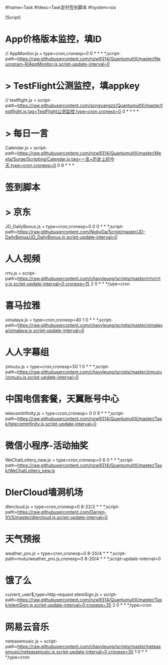 #!name=Task
#!desc=Task定时签到脚本
#!system=ios

[Script]

# App价格版本监控，填ID
// AppMonitor.js = type=cron,cronexp=0 0 * * * *,script-path=https://raw.githubusercontent.com/nzw9314/QuantumultX/master/Neurogram-R/AppMonitor.js,script-update-interval=0
# > TestFlight公测监控，填appkey
// testflight.js = script-path=https://raw.githubusercontent.com/songyangzz/QuantumultX/master/testflight.js,tag=TestFlight公测监控,type=cron,cronexp=0 0 * * * *
# > 每日一言
Calendar.js = script-path=https://raw.githubusercontent.com/nzw9314/QuantumultX/master/Meeta/Surge/Scripting/Calendar.js,tag=一言+历史上的今天,type=cron,cronexp=0 0 8 * * *
# 签到脚本
# > 京东
JD_DailyBonus.js = type=cron,cronexp=0 0 0 * * *,script-path=https://raw.githubusercontent.com/NobyDa/Script/master/JD-DailyBonus/JD_DailyBonus.js,script-update-interval=0
# 人人视频
rrtv.js = script-path=https://raw.githubusercontent.com/chavyleung/scripts/master/rrtv/rrtv.js,script-update-interval=0,cronexp=15 2 0 * * *,type=cron
# 喜马拉雅
ximalaya.js = type=cron,cronexp=40 1 0 * * *,script-path=https://raw.githubusercontent.com/chavyleung/scripts/master/ximalaya/ximalaya.js,script-update-interval=0
# 人人字幕组
zimuzu.js = type=cron,cronexp=50 1 0 * * *,script-path=https://raw.githubusercontent.com/chavyleung/scripts/master/zimuzu/zimuzu.js,script-update-interval=0
# 中国电信套餐，天翼账号中心
telecomInfinity.js = type=cron,cronexp= 0 0 9 * * *,script-path=https://raw.githubusercontent.com/nzw9314/QuantumultX/master/Task/telecomInfinity.js,script-update-interval=0
# 微信小程序-活动抽奖
WeChatLottery_new.js = type=cron,cronexp=0 6 0 * * *,script-path=https://raw.githubusercontent.com/nzw9314/QuantumultX/master/Task/WeChatLottery_new.js
# DlerCloud墙洞机场
dlercloud.js = type=cron,cronexp=0 8-22/2 * * *,script-path=https://raw.githubusercontent.com/Darren-X1/S/master/dlercloud.js,script-update-interval=0
# 天气预报
weather_pro.js = type=cron,cronexp=0 8-20/4 * * *,script-path=mutu/weather_pro.js,cronexp=0 8-20/4 * * *,script-update-interval=0
# 饿了么
current_user$,type=http-request
elemSign.js = script-path=https://raw.githubusercontent.com/nzw9314/QuantumultX/master/Task/elemSign.js,script-update-interval=0,cronexp=35 2 0 * * *,type=cron
# 网易云音乐
neteasemusic.js = script-path=https://raw.githubusercontent.com/chavyleung/scripts/master/neteasemusic/neteasemusic.js,script-update-interval=0,cronexp=30 1 0 * * *,type=cron

